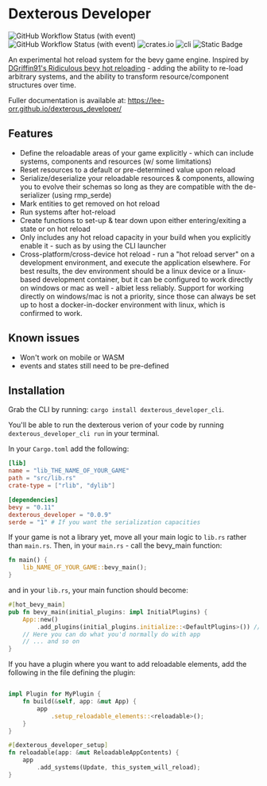 # Dexterous Developer

![GitHub Workflow Status (with event)](https://img.shields.io/github/actions/workflow/status/lee-orr/dexterous_developer/.github%2Fworkflows%2Fci.yml?label=CI)
 ![GitHub Workflow Status (with event)](https://img.shields.io/github/actions/workflow/status/lee-orr/dexterous_developer/.github%2Fworkflows%2Fpublish_docs.yaml?label=Publish%20Docs)
 ![crates.io](https://img.shields.io/crates/v/dexterous_developer?label=dexterous_developer) ![cli](https://img.shields.io/crates/v/dexterous_developer_cli?label=dexterous_developer_cli)
![Static Badge](https://img.shields.io/badge/docs-github_pages-green?link=https%3A%2F%2Flee-orr.github.io%2Fdexterous_developer%2F)

An experimental hot reload system for the bevy game engine. Inspired by [DGriffin91's Ridiculous bevy hot reloading](https://github.com/DGriffin91/ridiculous_bevy_hot_reloading) - adding the ability to re-load arbitrary systems, and the ability to transform resource/component structures over time.

Fuller documentation is available at: <https://lee-orr.github.io/dexterous_developer/>

## Features

- Define the reloadable areas of your game explicitly - which can include systems, components and resources (w/ some limitations)
- Reset resources to a default or pre-determined value upon reload
- Serialize/deserialize your reloadable resources & components, allowing you to evolve their schemas so long as they are compatible with the de-serializer (using rmp_serde)
- Mark entities to get removed on hot reload
- Run systems after hot-reload
- Create functions to set-up & tear down upon either entering/exiting a state or on hot reload
- Only includes any hot reload capacity in your build when you explicitly enable it - such as by using the CLI launcher
- Cross-platform/cross-device hot reload - run a "hot reload server" on a development environment, and execute the application elsewhere. For best results, the dev environment should be a linux device or a linux-based development container, but it can be configured to work directly on windows or mac as well - albiet less reliably. Support for working directly on windows/mac is not a priority, since those can always be set up to host a docker-in-docker environment with linux, which is confirmed to work.

## Known issues

- Won't work on mobile or WASM
- events and states still need to be pre-defined

## Installation

Grab the CLI by running: ```cargo install dexterous_developer_cli```.

You'll be able to run the dexterous verion of your code by running `dexterous_developer_cli run` in your terminal.

In your `Cargo.toml` add the following:

```toml
[lib]
name = "lib_THE_NAME_OF_YOUR_GAME"
path = "src/lib.rs"
crate-type = ["rlib", "dylib"]

[dependencies]
bevy = "0.11"
dexterous_developer = "0.0.9"
serde = "1" # If you want the serialization capacities
```

If your game is not a library yet, move all your main logic to `lib.rs` rather than `main.rs`. Then, in your `main.rs` - call the bevy_main function:

```rust
fn main() {
    lib_NAME_OF_YOUR_GAME::bevy_main();
}

```

and in your `lib.rs`, your main function should become:

```rust
#[hot_bevy_main]
pub fn bevy_main(initial_plugins: impl InitialPlugins) {
    App::new()
        .add_plugins(initial_plugins.initialize::<DefaultPlugins>()) // You can use either DefaultPlugins or MinimnalPlugins here, and use "set" on this as you would with them
    // Here you can do what you'd normally do with app
    // ... and so on
}
```

If you have a plugin where you want to add reloadable elements, add the following in the file defining the plugin:

```rust

impl Plugin for MyPlugin {
    fn build(&self, app: &mut App) {
        app
            .setup_reloadable_elements::<reloadable>();
    }
}

#[dexterous_developer_setup]
fn reloadable(app: &mut ReloadableAppContents) {
    app
        .add_systems(Update, this_system_will_reload);
}

```
